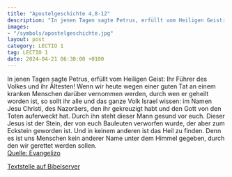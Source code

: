 ```yaml
---
title: "Apostelgeschichte 4,8-12"
description: "In jenen Tagen sagte Petrus, erfüllt vom Heiligen Geist: Ihr Führer des Volkes und ihr Ältesten! Wenn wir heute wegen einer guten Tat an einem kranken Menschen darüber vernommen werden, durch wen er geheilt worden ist, so sollt ihr alle und das ganze Volk Israel wissen: im Namen ...."
images:
- "/symbols/apostelgeschichte.jpg"
layout: post
category: LECTIO 1
tag: LECTIO 1
date: 2024-04-21 06:30:00 +0100
---
```

In jenen Tagen sagte Petrus, erfüllt vom Heiligen Geist: Ihr Führer des Volkes und ihr Ältesten!
Wenn wir heute wegen einer guten Tat an einem kranken Menschen darüber vernommen werden, durch wen er geheilt worden ist,
so sollt ihr alle und das ganze Volk Israel wissen: im Namen Jesu Christi, des Nazoräers, den ihr gekreuzigt habt und den Gott von den Toten auferweckt hat.<!--more--> Durch ihn steht dieser Mann gesund vor euch.
Dieser Jesus ist der Stein, der von euch Bauleuten verworfen wurde, der aber zum Eckstein geworden ist.
Und in keinem anderen ist das Heil zu finden. Denn es ist uns Menschen kein anderer Name unter dem Himmel gegeben, durch den wir gerettet werden sollen.<br>
[Quelle: Evangelizo](https://evangeliumtagfuertag.org/DE/gospel)

[Textstelle auf Bibelserver](https://www.bibleserver.com/EU/Apostelgeschichte4,8-12)
